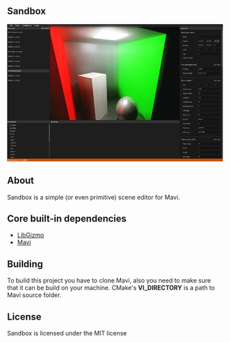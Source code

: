 ## Sandbox
<p align="center">
  <img width="640" height="320" src="https://github.com/romanpunia/sandbox/blob/master/var/screenshot.png?raw=true">
</p>

## About
Sandbox is a simple (or even primitive) scene editor for Mavi.

## Core built-in dependencies

* [LibGizmo](https://github.com/CedricGuillemet/LibGizmo)
* [Mavi](https://github.com/romanpunia/mavi)

## Building
To build this project you have to clone Mavi, also you need to make sure that it can be build on your machine. CMake's **VI_DIRECTORY** is a path to Mavi source folder.

## License
Sandbox is licensed under the MIT license